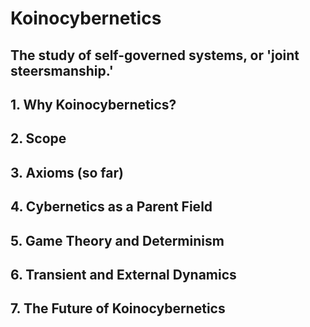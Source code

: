 # Koinocybernetics

The study of self-governed systems, or 'joint steersmanship.'
---
## 1. Why Koinocybernetics?

## 2. Scope

## 3. Axioms (so far)

## 4. Cybernetics as a Parent Field

## 5. Game Theory and Determinism

## 6. Transient and External Dynamics

## 7. The Future of Koinocybernetics

